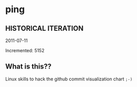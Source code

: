 # ping

## HISTORICAL ITERATION
2011-07-11

Incremented: 5152

## What is this?? 
Linux skills to hack the github commit visualization chart `;-)`
